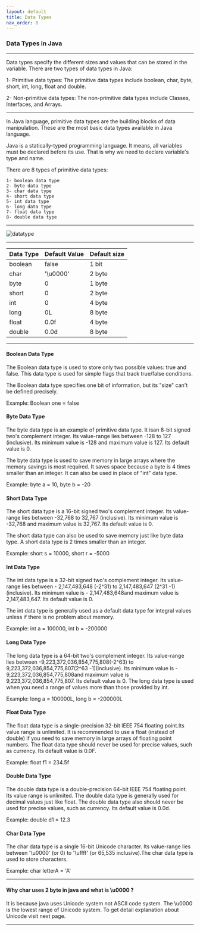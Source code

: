 ```yaml
---
layout: default
title: Data Types
nav_order: 8
---
```

### Data Types in Java

--------

Data types specify the different sizes and values that can be stored in the variable. There are two types of data types in Java:

   1- Primitive data types: The primitive data types include boolean, char, byte, short, int, long, float and double.
   
   2- Non-primitive data types: The non-primitive data types include Classes, Interfaces, and Arrays.


-------

In Java language, primitive data types are the building blocks of data manipulation. These are the most basic data types available in Java language.

Java is a statically-typed programming language. It means, all variables must be declared before its use. That is why we need to declare variable's type and name.

There are 8 types of primitive data types:

    1- boolean data type
    2- byte data type
    3- char data type
    4- short data type
    5- int data type
    6- long data type
    7- float data type
    8- double data type

--------

![datatype](https://static.javatpoint.com/images/java-data-types.png)

----------

| Data Type | Default Value | Default size |
| ----------| ------------- | ------------- |
|boolean 	| false 	|1 bit
|char 	| '\u0000' 	|2 byte
|byte 	| 0 	|1 byte
|short 	| 0 	|2 byte
|int 	| 0 	|4 byte
| long 	 | 0L 	|8 byte
| float 	 | 0.0f 	|4 byte
| double 	 | 0.0d 	|8 byte


---------

#### Boolean Data Type

The Boolean data type is used to store only two possible values: true and false. This data type is used for simple flags that track true/false conditions.

The Boolean data type specifies one bit of information, but its "size" can't be defined precisely.

Example: Boolean one = false


#### Byte Data Type

The byte data type is an example of primitive data type. It isan 8-bit signed two's complement integer. Its value-range lies between -128 to 127 (inclusive). Its minimum value is -128 and maximum value is 127. Its default value is 0.

The byte data type is used to save memory in large arrays where the memory savings is most required. It saves space because a byte is 4 times smaller than an integer. It can also be used in place of "int" data type.

Example: byte a = 10, byte b = -20

#### Short Data Type

The short data type is a 16-bit signed two's complement integer. Its value-range lies between -32,768 to 32,767 (inclusive). Its minimum value is -32,768 and maximum value is 32,767. Its default value is 0.

The short data type can also be used to save memory just like byte data type. A short data type is 2 times smaller than an integer.

Example: short s = 10000, short r = -5000

#### Int Data Type

The int data type is a 32-bit signed two's complement integer. Its value-range lies between - 2,147,483,648 (-2^31) to 2,147,483,647 (2^31 -1) (inclusive). Its minimum value is - 2,147,483,648and maximum value is 2,147,483,647. Its default value is 0.

The int data type is generally used as a default data type for integral values unless if there is no problem about memory.

Example: int a = 100000, int b = -200000

#### Long Data Type

The long data type is a 64-bit two's complement integer. Its value-range lies between -9,223,372,036,854,775,808(-2^63) to 9,223,372,036,854,775,807(2^63 -1)(inclusive). Its minimum value is - 9,223,372,036,854,775,808and maximum value is 9,223,372,036,854,775,807. Its default value is 0. The long data type is used when you need a range of values more than those provided by int.

Example: long a = 100000L, long b = -200000L

#### Float Data Type

The float data type is a single-precision 32-bit IEEE 754 floating point.Its value range is unlimited. It is recommended to use a float (instead of double) if you need to save memory in large arrays of floating point numbers. The float data type should never be used for precise values, such as currency. Its default value is 0.0F.

Example: float f1 = 234.5f

#### Double Data Type

The double data type is a double-precision 64-bit IEEE 754 floating point. Its value range is unlimited. The double data type is generally used for decimal values just like float. The double data type also should never be used for precise values, such as currency. Its default value is 0.0d.

Example: double d1 = 12.3

#### Char Data Type

The char data type is a single 16-bit Unicode character. Its value-range lies between '\u0000' (or 0) to '\uffff' (or 65,535 inclusive).The char data type is used to store characters.

Example: char letterA = 'A'

-----------

#### Why char uses 2 byte in java and what is \u0000 ?

It is because java uses Unicode system not ASCII code system. The \u0000 is the lowest range of Unicode system. To get detail explanation about Unicode visit next page. 
  
  
--------
